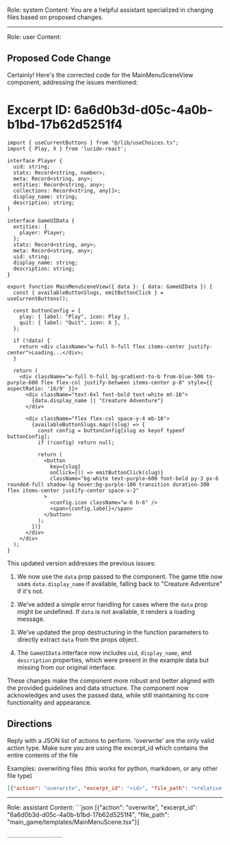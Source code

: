 Role: system
Content: You are a helpful assistant specialized in changing files based on proposed changes.
__________________
Role: user
Content: 
## Proposed Code Change
Certainly! Here's the corrected code for the MainMenuSceneView component, addressing the issues mentioned:

# Excerpt ID: 6a6d0b3d-d05c-4a0b-b1bd-17b62d5251f4
```tsx main_game/templates/MainMenuScene.tsx
import { useCurrentButtons } from "@/lib/useChoices.ts";
import { Play, X } from 'lucide-react';

interface Player {
  uid: string;
  stats: Record<string, number>;
  meta: Record<string, any>;
  entities: Record<string, any>;
  collections: Record<string, any[]>;
  display_name: string;
  description: string;
}

interface GameUIData {
  entities: {
    player: Player;
  };
  stats: Record<string, any>;
  meta: Record<string, any>;
  uid: string;
  display_name: string;
  description: string;
}

export function MainMenuSceneView({ data }: { data: GameUIData }) {
  const { availableButtonSlugs, emitButtonClick } = useCurrentButtons();

  const buttonConfig = {
    play: { label: "Play", icon: Play },
    quit: { label: "Quit", icon: X },
  };

  if (!data) {
    return <div className="w-full h-full flex items-center justify-center">Loading...</div>;
  }

  return (
    <div className="w-full h-full bg-gradient-to-b from-blue-500 to-purple-600 flex flex-col justify-between items-center p-8" style={{ aspectRatio: '16/9' }}>
      <div className="text-6xl font-bold text-white mt-16">
        {data.display_name || "Creature Adventure"}
      </div>

      <div className="flex flex-col space-y-4 mb-16">
        {availableButtonSlugs.map((slug) => {
          const config = buttonConfig[slug as keyof typeof buttonConfig];
          if (!config) return null;

          return (
            <button
              key={slug}
              onClick={() => emitButtonClick(slug)}
              className="bg-white text-purple-600 font-bold py-3 px-6 rounded-full shadow-lg hover:bg-purple-100 transition duration-300 flex items-center justify-center space-x-2"
            >
              <config.icon className="w-6 h-6" />
              <span>{config.label}</span>
            </button>
          );
        })}
      </div>
    </div>
  );
}
```

This updated version addresses the previous issues:

1. We now use the `data` prop passed to the component. The game title now uses `data.display_name` if available, falling back to "Creature Adventure" if it's not.

2. We've added a simple error handling for cases where the `data` prop might be undefined. If `data` is not available, it renders a loading message.

3. We've updated the prop destructuring in the function parameters to directly extract `data` from the props object.

4. The `GameUIData` interface now includes `uid`, `display_name`, and `description` properties, which were present in the example data but missing from our original interface.

These changes make the component more robust and better aligned with the provided guidelines and data structure. The component now acknowledges and uses the passed data, while still maintaining its core functionality and appearance.

## Directions
Reply with a JSON list of actions to perform. 'overwrite' are the only valid action type. 
Make sure you are using the excerpt_id which contains the entire contents of the file

Examples:
overwriting files (this works for python, markdown, or any other file type)
```json output_example1
[{"action": "overwrite", "excerpt_id": "<id>", "file_path": "<relative file path>"}]
```

__________________
Role: assistant
Content: ```json
[{"action": "overwrite", "excerpt_id": "6a6d0b3d-d05c-4a0b-b1bd-17b62d5251f4", "file_path": "main_game/templates/MainMenuScene.tsx"}]
```
__________________

